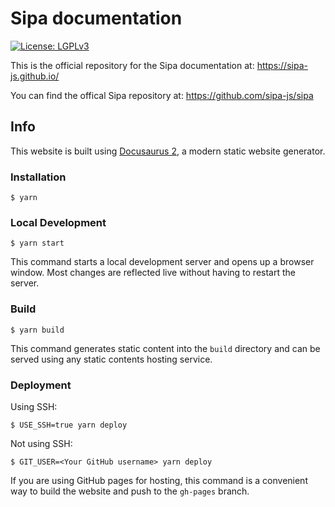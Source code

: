 # Sipa documentation
[![License: LGPLv3](https://img.shields.io/badge/License-LGPLv3-fabd09.svg?style=plastic)](LICENSE)

This is the official repository for the Sipa documentation at:
https://sipa-js.github.io/

You can find the offical Sipa repository at:
https://github.com/sipa-js/sipa

## Info

This website is built using [Docusaurus 2](https://docusaurus.io/), a modern static website generator.

### Installation

```
$ yarn
```

### Local Development

```
$ yarn start
```

This command starts a local development server and opens up a browser window. Most changes are reflected live without having to restart the server.

### Build

```
$ yarn build
```

This command generates static content into the `build` directory and can be served using any static contents hosting service.

### Deployment

Using SSH:

```
$ USE_SSH=true yarn deploy
```

Not using SSH:

```
$ GIT_USER=<Your GitHub username> yarn deploy
```

If you are using GitHub pages for hosting, this command is a convenient way to build the website and push to the `gh-pages` branch.

